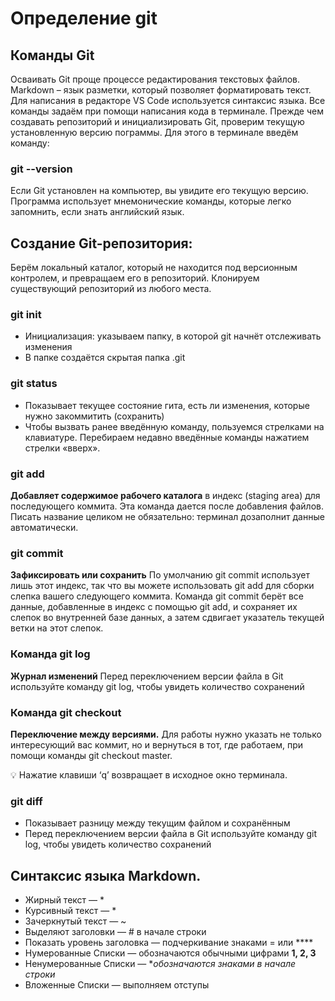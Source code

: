 # Определение git

## Команды Git

Осваивать Git проще процессе редактирования текстовых файлов. Markdown – язык разметки, который позволяет форматировать текст. Для написания в редакторе VS Code используется синтаксис языка. Все команды задаём при помощи написания кода в терминале. Прежде чем создавать репозиторий и инициализировать Git, проверим текущую установленную версию пограммы. Для этого в терминале введём команду:

### git --version

Если Git установлен на компьютер, вы увидите его текущую версию. Программа использует мнемонические команды, которые легко запомнить, если знать 
английский язык.

## Создание Git-репозитория:

Берём локальный каталог, который не находится под версионным контролем,  и превращаем его в репозиторий. Клонируем существующий репозиторий  из любого места.

### git init

- Инициализация: указываем папку, в которой git начнёт отслеживать изменения
- В папке создаётся скрытая папка .git

### git status

- Показывает текущее состояние гита, есть  ли изменения, которые нужно закоммитить
(сохранить)
- Чтобы вызвать ранее введённую команду, пользуемся стрелками на клавиатуре. Перебираем недавно введённые команды нажатием стрелки «вверх».

### git add

**Добавляет содержимое рабочего каталога** 
в индекс (staging area) для последующего коммита. Эта команда дается после добавления
файлов. Писать название целиком не обязательно: терминал дозаполнит данные автоматически.

### git commit

**Зафиксировать или сохранить**
По умолчанию git commit использует лишь этот индекс, так что вы можете использовать git add  для сборки слепка вашего следующего коммита.
Команда git commit берёт все данные, добавленные в индекс с помощью git add, и сохраняет их слепок во внутренней базе данных, а затем сдвигает указатель текущей ветки на этот слепок.

### Команда git log

**Журнал изменений** 
Перед переключением версии файла в Git используйте команду git log, чтобы увидеть
количество сохранений 

### Команда git checkout

**Переключение между версиями.** 
Для работы нужно указать не только интересующий вас коммит, но и вернуться  в тот, где работаем, при помощи команды  git checkout master.

<aside>
💡 
Нажатие клавиши ‘q’ возвращает  в исходное окно терминала.

</aside>

### git diff

- Показывает разницу между текущим файлом
и сохранённым
- Перед переключением версии файла в Git
используйте команду git log, чтобы увидеть
количество сохранений

## Синтаксис языка Markdown.

- Жирный текст — *
- Курсивный текст — *
- Зачеркнутый текст — ~
- Выделяют заголовки — # в начале строки
- Показать уровень заголовка —
подчеркивание знаками = или ****
- Нумерованные Списки — обозначаются
обычными цифрами **1, 2, 3**
- Ненумерованные Списки — **обозначаются
*знаками в начале строки**
- Вложенные Списки — выполняем отступы
